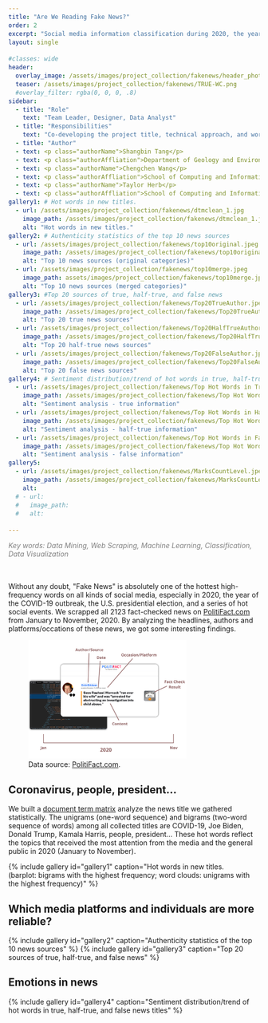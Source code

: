 ```yaml
---
title: "Are We Reading Fake News?"
order: 2
excerpt: "Social media information classification during 2020, the year of COVID-19 and election"
layout: single

#classes: wide
header:
  overlay_image: /assets/images/project_collection/fakenews/header_photo_dark2_demo.jpg
  teaser: /assets/images/project_collection/fakenews/TRUE-WC.png
  #overlay_filter: rgba(0, 0, 0, .8)
sidebar:
  - title: "Role"
    text: "Team Leader, Designer, Data Analyst"
  - title: "Responsibilities"
    text: "Co-developing the project title, technical approach, and workflow. Scrapping the data used in this analysis and performing preliminary data analysis."
  - title: "Author"
  - text: <p class="authorName">Shangbin Tang</p>
  - text: <p class="authorAffliation">Department of Geology and Environmental Science, University of Pittsburgh</p>
  - text: <p class="authorName">Chengchen Wang</p>
  - text: <p class="authorAffliation">School of Computing and Information, University of Pittsburgh</p>
  - text: <p class="authorName">Taylor Herb</p>
  - text: <p class="authorAffliation">School of Computing and Information, University of Pittsburgh</p>
gallery1: # Hot words in new titles.
  - url: /assets/images/project_collection/fakenews/dtmclean_1.jpg
    image_path: /assets/images/project_collection/fakenews/dtmclean_1.jpg
    alt: "Hot words in new titles."
gallery2: # Authenticity statistics of the top 10 news sources
  - url: /assets/images/project_collection/fakenews/top10original.jpeg
    image_path: /assets/images/project_collection/fakenews/top10original.jpeg
    alt: "Top 10 news sources (original categories)"
  - url: /assets/images/project_collection/fakenews/top10merge.jpeg
    image_path: assets/images/project_collection/fakenews/top10merge.jpeg
    alt: "Top 10 news sources (merged categories)"
gallery3: #Top 20 sources of true, half-true, and false news
  - url: /assets/images/project_collection/fakenews/Top20TrueAuthor.jpeg
    image_path: /assets/images/project_collection/fakenews/Top20TrueAuthor.jpeg
    alt: "Top 20 true news sources"
  - url: /assets/images/project_collection/fakenews/Top20HalfTrueAuthor.jpeg
    image_path: /assets/images/project_collection/fakenews/Top20HalfTrueAuthor.jpeg
    alt: "Top 20 half-true news sources"
  - url: /assets/images/project_collection/fakenews/Top20FalseAuthor.jpeg
    image_path: /assets/images/project_collection/fakenews/Top20FalseAuthor.jpeg
    alt: "Top 20 false news sources"
gallery4: # Sentiment distribution/trend of hot words in true, half-true, and false news titles
  - url: /assets/images/project_collection/fakenews/Top Hot Words in True Information-Sentiment Analysis3.jpeg
    image_path: /assets/images/project_collection/fakenews/Top Hot Words in True Information-Sentiment Analysis3.jpeg
    alt: "Sentiment analysis - true information"
  - url: /assets/images/project_collection/fakenews/Top Hot Words in Half-true Information-Sentiment Analysis3.jpeg
    image_path: /assets/images/project_collection/fakenews/Top Hot Words in Half-true Information-Sentiment Analysis3.jpeg
    alt: "Sentiment analysis - half-true information"
  - url: /assets/images/project_collection/fakenews/Top Hot Words in False Information-Sentiment Analysis3.jpeg
    image_path: /assets/images/project_collection/fakenews/Top Hot Words in False Information-Sentiment Analysis3.jpeg
    alt: "Sentiment analysis - false information"
gallery5:
  - url: /assets/images/project_collection/fakenews/MarksCountLevel.jpeg
    image_path: /assets/images/project_collection/fakenews/MarksCountLevel.jpeg
    alt: 
  # - url:
  #   image_path:
  #   alt:

---
```

<p style="color:grey;"><em>Key words: Data Mining, Web Scraping, Machine Learning, Classification, Data Visualization</em></p>
<br>
<br>
Without any doubt, "Fake News" is absolutely one of the hottest high-frequency words on all kinds of social media, especially in 2020, the year of the COVID-19 outbreak, the U.S. presidential election, and a series of hot social events. We scrapped all 2123 fact-checked news on <a href="https://www.politifact.com/"> PolitiFact.com</a> from January to November, 2020. By analyzing the headlines, authors and platforms/occations of these news, we got some interesting findings.

<figure >
	<img src="/assets/images/project_collection/fakenews/DataSource.png"  style="width:75%;margin-left:auto;margin-right:auto" alt="PolitiFact screenshot">
	<figcaption>Data source: <a href="https://www.politifact.com/"> PolitiFact.com</a>.</figcaption>
</figure>


## Coronavirus, people, president...
We built a <a href = "https://en.wikipedia.org/wiki/Document-term_matrix">document term matrix</a> analyze the news title we gathered statistically. The unigrams (one-word sequence) and bigrams (two-word sequence of words) among all collected titles are COVID-19, Joe Biden, Donald Trump, Kamala Harris, people, president... These hot words reflect the topics that received the most attention from the media and the general public in 2020 (January to November).

<!-- <figure>
	<img src="/assets/images/project_collection/fakenews/dtmclean_1.jpg">
	<figcaption>Barplot: Bigrams with the highest frequency; Word clouds: Unigrams with the highest frequency.</figcaption>
</figure> -->
{% include gallery id="gallery1" caption="Hot words in new titles. <br>(barplot: bigrams with the highest frequency; word clouds: unigrams with the highest frequency)" %}

## Which media platforms and individuals are more reliable?
{% include gallery id="gallery2" caption="Authenticity statistics of the top 10 news sources" %}
{% include gallery id="gallery3" caption="Top 20 sources of true, half-true, and false news" %}

## Emotions in news
{% include gallery id="gallery4" caption="Sentiment distribution/trend of hot words in true, half-true, and false news titles" %}